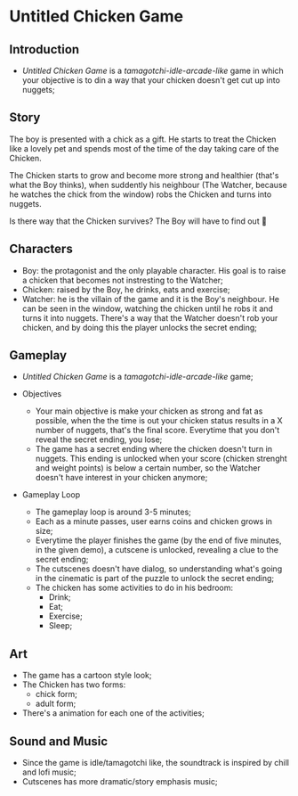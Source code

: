 # Untitled Chicken Game

## Introduction
- *Untitled Chicken Game* is a *tamagotchi-idle-arcade-like* game in which your objective is to din a way that your chicken doesn't get cut up into nuggets;

## Story

The boy is presented with a chick as a gift. He starts to treat the Chicken like a lovely pet and spends most of the time of the day taking care of the Chicken.

The Chicken starts to grow and become more strong and healthier (that's what the Boy thinks), when suddently his neighbour (The Watcher, because he watches the chick from the window) robs the Chicken and turns into nuggets. 

Is there way that the Chicken survives? The Boy will have to find out 🤔

## Characters

- Boy: the protagonist and the only playable character. His goal is to raise a chicken that becomes not instresting to the Watcher;
- Chicken: raised by the Boy, he drinks, eats and exercise;
- Watcher: he is the villain of the game and it is the Boy's neighbour. He can be seen in the window, watching the chicken until he robs it and turns it into nuggets. There's a way that the Watcher doesn't rob your chicken, and by doing this the player unlocks the secret ending;

## Gameplay
- *Untitled Chicken Game* is a *tamagotchi-idle-arcade-like* game;
- Objectives
  - Your main objective is make your chicken as strong and fat as possible, when the the time is out your chicken status results in a X number of nuggets, that's the final score. Everytime that you don't reveal the secret ending, you lose;
  - The game has a secret ending where the chicken doesn't turn in nuggets. This ending is unlocked when your score (chicken strenght and weight points) is below a certain number, so the Watcher doesn't have interest in your chicken anymore;

- Gameplay Loop
  - The gameplay loop is around 3-5 minutes;
  - Each as a minute passes, user earns coins and chicken grows in size;
  - Everytime the player finishes the game (by the end of five minutes, in the given demo), a cutscene is unlocked, revealing a clue to the secret ending; 
  - The cutscenes doesn't have dialog, so understanding what's going in the cinematic is part of the puzzle to unlock the secret ending;
  - The chicken has some activities to do in his bedroom:
    - Drink;
    - Eat;
    - Exercise;
    - Sleep;

## Art

- The game has a cartoon style look;
- The Chicken has two forms:
  - chick form;
  - adult form;
- There's a animation for each one of the activities;

## Sound and Music

- Since the game is idle/tamagotchi like, the soundtrack is inspired by chill and lofi music;
- Cutscenes has more dramatic/story emphasis music;
